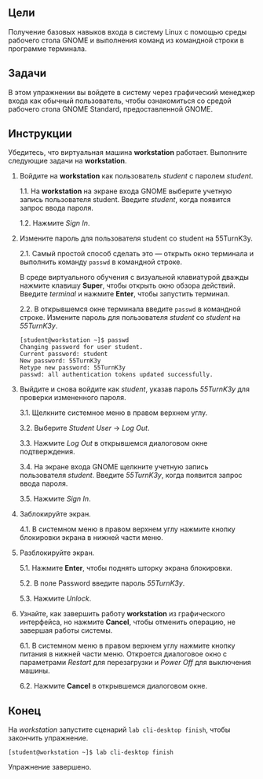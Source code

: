 ## Цели

Получение базовых навыков входа в систему Linux с помощью среды рабочего стола GNOME и выполнения команд из командной строки в программе терминала.

## Задачи

В этом упражнении вы войдете в систему через графический менеджер входа как обычный пользователь, чтобы ознакомиться со средой рабочего стола GNOME Standard, предоставленной GNOME.

## Инструкции

Убедитесь, что виртуальная машина **workstation** работает. Выполните следующие задачи на **workstation**.

1.	Войдите на **workstation** как пользователь *student* с паролем *student*.

    1.1.	На **workstation** на экране входа GNOME выберите учетную запись пользователя student. Введите *student*, когда появится запрос ввода пароля.

    1.2.	Нажмите *Sign In*.

2.	Измените пароль для пользователя student со student на 55TurnK3y.

    2.1.	Самый простой способ сделать это — открыть окно терминала и выполнить команду `passwd` в командной строке.

    В среде виртуального обучения с визуальной клавиатурой дважды нажмите клавишу **Super**, чтобы открыть окно обзора действий. Введите *terminal* и нажмите **Enter**, чтобы запустить терминал.

    2.2.	В открывшемся окне терминала введите `passwd` в командной строке. Измените пароль для пользователя *student* со *student* на *55TurnK3y*.

    ```shell
    [student@workstation ~]$ passwd
    Changing password for user student.
    Current password: student
    New password: 55TurnK3y
    Retype new password: 55TurnK3y
    passwd: all authentication tokens updated successfully.
    ```

3.	Выйдите и снова войдите как *student*, указав пароль *55TurnK3y* для проверки измененного пароля.
    
    3.1.	Щелкните системное меню в правом верхнем углу.
    
    3.2.	Выберите *Student User* → *Log Out*.
    
    3.3.	Нажмите *Log Out* в открывшемся диалоговом окне подтверждения.
    
    3.4.	На экране входа GNOME щелкните учетную запись пользователя *student*. Введите *55TurnK3y*, когда появится запрос ввода пароля.
    
    3.5.	Нажмите *Sign In*.

4.	Заблокируйте экран.
    
    4.1.	В системном меню в правом верхнем углу нажмите кнопку блокировки экрана в нижней части меню.

5.	Разблокируйте экран.

    5.1.	Нажмите **Enter**, чтобы поднять шторку экрана блокировки.
    
    5.2.	В поле Password введите пароль *55TurnK3y*.
    
    5.3.	Нажмите *Unlock*.

6.	Узнайте, как завершить работу **workstation** из графического интерфейса, но нажмите **Cancel**, чтобы отменить операцию, не завершая работы системы.

    6.1.	В системном меню в правом верхнем углу нажмите кнопку питания в нижней части меню. Откроется диалоговое окно с параметрами *Restart* для перезагрузки и *Power Off* для выключения машины.
    
    6.2.	Нажмите **Cancel** в открывшемся диалоговом окне.

## Конец

На *workstation* запустите сценарий `lab cli-desktop finish`, чтобы закончить упражнение.

```shell
[student@workstation ~]$ lab cli-desktop finish
```

Упражнение завершено.